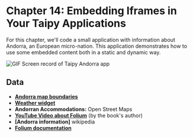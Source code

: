 # Chapter 14: Embedding Iframes in Your Taipy Applications

For this chapter, we'll code a small application with information about Andorra, an European micro-nation. This application demonstrates how to use some embedded content both in a static and dynamic way.

![GIF Screen record of Taipy Andorra app](./img/app.gif)

## Data

- **[Andorra map boundaries](https://simplemaps.com/gis/country/ad)**
- **[Weather widget](https://weatherwidget.org/)**
- **Andorran Accommodations:** Open Street Maps
- **[YouTube Video about Folium](https://youtu.be/3FTeh9H0MEw)** (by the book's author)
- **[Andorra information]** wikipedia
- **[Folium documentation](https://python-visualization.github.io/folium/latest/)**
